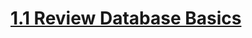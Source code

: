 # [1.1 Review Database Basics](https://learning.oreilly.com/videos/learning-sql/9780134193700/9780134193700-LSQL_01_01/)
